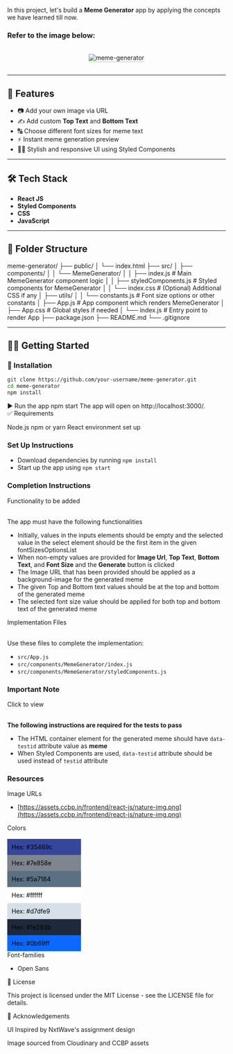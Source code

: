 In this project, let's build a **Meme Generator** app by applying the concepts we have learned till now.

### Refer to the image below:

<br/>
<div style="text-align: center;">
    <img src="https://assets.ccbp.in/frontend/content/react-js/meme-generator-output.gif" alt="meme-generator" style="max-width:70%;box-shadow:0 2.8px 2.2px rgba(0, 0, 0, 0.12)">
</div>
<br/>

---

## 🚀 Features

- 📷 Add your own image via URL
- ✍️ Add custom **Top Text** and **Bottom Text**
- 🔠 Choose different font sizes for meme text
- ⚡ Instant meme generation preview
- 🧑‍🎨 Stylish and responsive UI using Styled Components

---

## 🛠️ Tech Stack

- **React JS**
- **Styled Components**
- **CSS**
- **JavaScript**

---

## 📂 Folder Structure

meme-generator/
├── public/
│   └── index.html
├── src/
│   ├── components/
│   │   └── MemeGenerator/
│   │       ├── index.js               # Main MemeGenerator component logic
│   │       ├── styledComponents.js    # Styled components for MemeGenerator
│   │       └── index.css              # (Optional) Additional CSS if any
│   ├── utils/
│   │   └── constants.js               # Font size options or other constants
│   ├── App.js                         # App component which renders MemeGenerator
│   ├── App.css                        # Global styles if needed
│   └── index.js                       # Entry point to render App
├── package.json
├── README.md
└── .gitignore

---

## 🧑‍💻 Getting Started

### 🔧 Installation

```bash
git clone https://github.com/your-username/meme-generator.git
cd meme-generator
npm install

```
▶️ Run the app
npm start
The app will open on http://localhost:3000/.
<br/>
✅ Requirements

Node.js
npm or yarn
React environment set up

### Set Up Instructions

- Download dependencies by running `npm install`
- Start up the app using `npm start`


### Completion Instructions


<summary>Functionality to be added</summary>
<br/>

The app must have the following functionalities

- Initially, values in the inputs elements should be empty and the selected value in the select element should be the first item in the given fontSizesOptionsList
- When non-empty values are provided for **Image Url**, **Top Text**, **Bottom Text**, and **Font Size** and the **Generate** button is clicked
- The Image URL that has been provided should be applied as a background-image for the generated meme
- The given Top and Bottom text values should be at the top and bottom of the generated meme
- The selected font size value should be applied for both top and bottom text of the generated meme

<summary>Implementation Files</summary>
<br/>

Use these files to complete the implementation:

- `src/App.js`
- `src/components/MemeGenerator/index.js`
- `src/components/MemeGenerator/styledComponents.js`

### Important Note

<summary>Click to view</summary>

<br/>

**The following instructions are required for the tests to pass**

- The HTML container element for the generated meme should have `data-testid` attribute value as **meme**
- When Styled Components are used, `data-testid` attribute should be used instead of `testid` attribute



### Resources

<summary>Image URLs</summary>

- [https://assets.ccbp.in/frontend/react-js/nature-img.png](https://assets.ccbp.in/frontend/react-js/nature-img.png)

<summary>Colors</summary>

<br/>

<div style="background-color: #35469c; width: 150px; padding: 10px; color: black">Hex: #35469c</div>
<div style="background-color: #7e858e; width: 150px; padding: 10px; color: black">Hex: #7e858e</div>
<div style="background-color: #5a7184; width: 150px; padding: 10px; color: black">Hex: #5a7184</div>
<div style="background-color: #ffffff; width: 150px; padding: 10px; color: black">Hex: #ffffff</div>
<div style="background-color: #d7dfe9; width: 150px; padding: 10px; color: black">Hex: #d7dfe9</div>
<div style="background-color: #1e293b; width: 150px; padding: 10px; color: black">Hex: #1e293b</div>
<div style="background-color: #0b69ff; width: 150px; padding: 10px; color: black">Hex: #0b69ff</div>

<summary>Font-families</summary>

- Open Sans

🧾 License

This project is licensed under the MIT License - see the LICENSE file for details.

🙌 Acknowledgements

UI Inspired by NxtWave's assignment design

Image sourced from Cloudinary and CCBP assets


